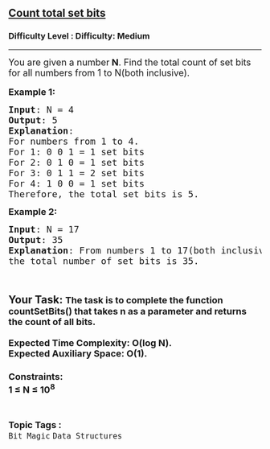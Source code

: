 <h2><a href="https://www.geeksforgeeks.org/problems/count-total-set-bits-1587115620/1?itm_source=geeksforgeeks&itm_medium=article&itm_campaign=practice_card">Count total set bits</a></h2><h3>Difficulty Level : Difficulty: Medium</h3><hr><div class="problems_problem_content__Xm_eO"><p><span style="font-size:18px">You are given a number<strong> N</strong>. Find the total count of set bits for all numbers from 1 to N(both inclusive).</span><br>
<br>
<span style="font-size:18px"><strong>Example 1:</strong></span></p>

<pre><span style="font-size:18px"><strong>Input</strong>: N = 4
<strong>Output</strong>: 5
<strong>Explanation</strong>:
For numbers from 1 to 4.
For 1: 0 0 1 = 1 set bits
For 2: 0 1 0 = 1 set bits
For 3: 0 1 1 = 2 set bits
For 4: 1 0 0 = 1 set bits
Therefore, the total set bits is 5.</span>
</pre>

<p><strong><span style="font-size:18px">Example 2:</span></strong></p>

<pre><span style="font-size:18px"><strong>Input</strong>: N = 17
<strong>Output</strong>: 35
<strong>Explanation</strong>: From numbers 1 to 17(both inclusive), 
the total number of set bits is 35.</span></pre>

<h2><br>
<strong>Your Task:&nbsp;</strong><span style="font-size:18px">The task is to complete the function <strong>countSetBits</strong>() that takes <strong>n </strong>as a parameter<strong> </strong>and returns the<strong> </strong>count of all bits.<br>
<br>
<strong>Expected Time Complexity:</strong>&nbsp;O(log N).<br>
<strong>Expected Auxiliary Space:</strong>&nbsp;O(1).</span><br>
<br>
<span style="font-size:18px"><strong>Constraints:</strong></span><br>
<span style="font-size:18px">1 ≤ N ≤ 10<sup>8</sup></span></h2>
</div><br><p><span style=font-size:18px><strong>Topic Tags : </strong><br><code>Bit Magic</code>&nbsp;<code>Data Structures</code>&nbsp;